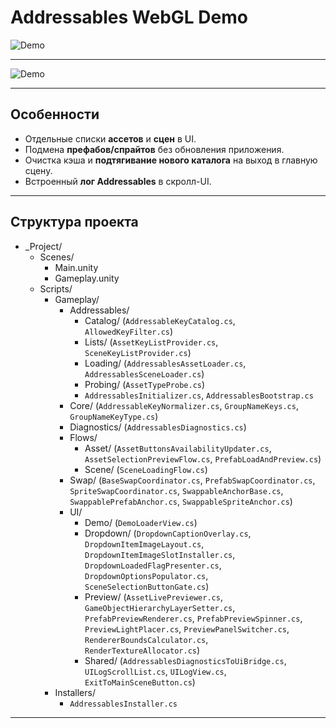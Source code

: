 # Addressables WebGL Demo

![Demo](Docs/gifs/Recording_02.gif)

---

![Demo](Docs/gifs/Recording_01.gif)

---

## Особенности

- Отдельные списки **ассетов** и **сцен** в UI.
- Подмена **префабов/спрайтов** без обновления приложения.
- Очистка кэша и **подтягивание нового каталога** на выход в главную сцену.
- Встроенный **лог Addressables** в скролл-UI.

---

## Структура проекта
- _Project/
  - Scenes/
    - Main.unity
    - Gameplay.unity
  - Scripts/
    - Gameplay/
      - Addressables/
        - Catalog/ (`AddressableKeyCatalog.cs`, `AllowedKeyFilter.cs`)
        - Lists/ (`AssetKeyListProvider.cs`, `SceneKeyListProvider.cs`)
        - Loading/ (`AddressablesAssetLoader.cs`, `AddressablesSceneLoader.cs`)
        - Probing/ (`AssetTypeProbe.cs`)
        - `AddressablesInitializer.cs`, `AddressablesBootstrap.cs`
      - Core/ (`AddressableKeyNormalizer.cs`, `GroupNameKeys.cs`, `GroupNameKeyType.cs`)
      - Diagnostics/ (`AddressablesDiagnostics.cs`)
      - Flows/
        - Asset/ (`AssetButtonsAvailabilityUpdater.cs`, `AssetSelectionPreviewFlow.cs`, `PrefabLoadAndPreview.cs`)
        - Scene/ (`SceneLoadingFlow.cs`)
      - Swap/ (`BaseSwapCoordinator.cs`, `PrefabSwapCoordinator.cs`, `SpriteSwapCoordinator.cs`, `SwappableAnchorBase.cs`, `SwappablePrefabAnchor.cs`, `SwappableSpriteAnchor.cs`)
      - UI/
        - Demo/ (`DemoLoaderView.cs`)
        - Dropdown/ (`DropdownCaptionOverlay.cs`, `DropdownItemImageLayout.cs`, `DropdownItemImageSlotInstaller.cs`, `DropdownLoadedFlagPresenter.cs`, `DropdownOptionsPopulator.cs`, `SceneSelectionButtonGate.cs`)
        - Preview/ (`AssetLivePreviewer.cs`, `GameObjectHierarchyLayerSetter.cs`, `PrefabPreviewRenderer.cs`, `PrefabPreviewSpinner.cs`, `PreviewLightPlacer.cs`, `PreviewPanelSwitcher.cs`, `RendererBoundsCalculator.cs`, `RenderTextureAllocator.cs`)
        - Shared/ (`AddressablesDiagnosticsToUiBridge.cs`, `UILogScrollList.cs`, `UILogView.cs`, `ExitToMainSceneButton.cs`)
    - Installers/
       - `AddressablesInstaller.cs`

---